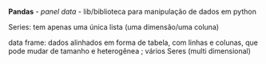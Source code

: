 **Pandas** - *panel data* - lib/biblioteca para manipulação de dados em python

Series: tem apenas uma única lista (uma dimensão/uma coluna) 

data frame: dados alinhados em forma de tabela, com linhas e colunas, que pode mudar de tamanho e heterogênea ; vários Seres (multi dimensional)
